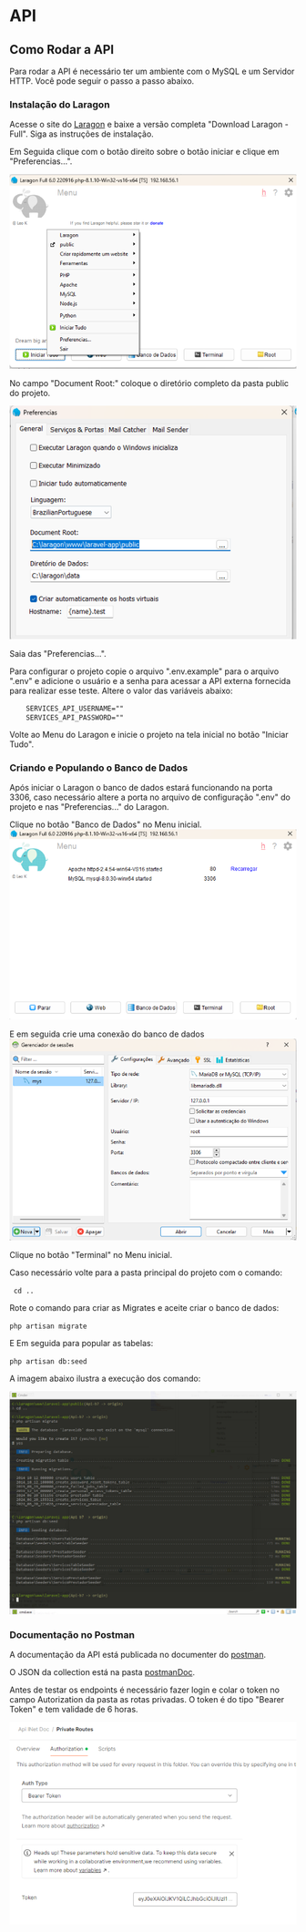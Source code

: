 # **API**

## Como Rodar a API

Para rodar a API é necessário ter um ambiente com o MySQL e um Servidor HTTP. Você pode seguir o passo a passo abaixo. 

### Instalação do Laragon

Acesse o site do [Laragon](https://laragon.org/download/) e baixe a versão completa "Download Laragon - Full". Siga as instruções de instalação.

Em Seguida clique com o botão direito sobre o botão iniciar e clique em "Preferencias...".

![alt text](documentationImages/laragon0.png)


No campo "Document Root:" coloque o diretório completo da pasta public do projeto.

![alt text](documentationImages/laragon1.png)

Saia das "Preferencias...".

Para configurar o projeto copie o arquivo ".env.example" para o arquivo ".env" e adicione o usuário e a senha para acessar a API externa fornecida para realizar esse teste. Altere o valor das variáveis abaixo:

```
    SERVICES_API_USERNAME=""
    SERVICES_API_PASSWORD=""
``` 

Volte ao Menu do Laragon e inicie o projeto na tela inicial no botão "Iniciar Tudo".


### Criando e Populando o Banco de Dados

Após iniciar o Laragon o banco de dados estará funcionando na porta 3306, caso necessário altere a porta no arquivo de configuração ".env" do projeto e nas "Preferencias..." do Laragon.

Clique no botão "Banco de Dados" no Menu inicial.
![alt text](documentationImages/laragon2.png)

E em seguida crie uma conexão do banco de dados
![alt text](documentationImages/laragon3.png)

Clique no botão "Terminal" no Menu inicial.

Caso necessário volte para a pasta principal do projeto com o comando:

` cd ..`

Rote o comando para criar as Migrates e aceite criar o banco de dados:

`php artisan migrate`

E Em seguida para popular as tabelas:

`php artisan db:seed`

A imagem abaixo ilustra a execução dos comando:

![alt text](documentationImages/laragon4.png)


### Documentação no Postman

A documentação da API está publicada no documenter do [postman](https://documenter.getpostman.com/view/36492158/2sA3drHZtR).

O JSON da collection está na pasta [postmanDoc](postmanDoc/Api%20INet%20Doc.postman_collection.json).

Antes de testar os endpoints é necessário fazer login e colar o token no campo Autorization da pasta as rotas privadas.
O token é do tipo "Bearer Token" e tem validade de 6 horas.

![alt text](documentationImages/postman1.png)